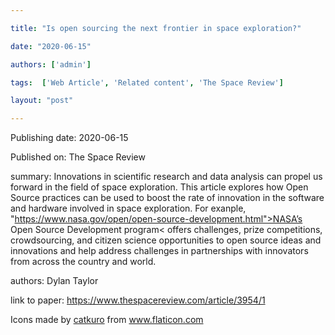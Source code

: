 ---
title: "Is open sourcing the next frontier in space exploration?"
date: "2020-06-15"
authors: ['admin']
tags:  ['Web Article', 'Related content', 'The Space Review']
layout: "post"
---
Publishing date: 2020-06-15

Published on: The Space Review

summary: Innovations in scientific research and data analysis can propel us forward in the field of space exploration. This article explores how Open Source practices can be used to boost the rate of innovation in the software and hardware involved in space exploration. For exanple,  "https://www.nasa.gov/open/open-source-development.html">NASA’s Open Source Development program< offers challenges, prize competitions, crowdsourcing, and citizen science opportunities to open source ideas and innovations and help address challenges in partnerships with innovators from across the country and world.

authors: Dylan Taylor

link to paper: https://www.thespacereview.com/article/3954/1

Icons made by <a href="https://www.flaticon.com/free-icon/bookshelves_3576884" title="catkuro">catkuro</a> from <a href="https://www.flaticon.com/" title="Flaticon"> www.flaticon.com</a>